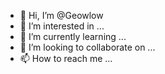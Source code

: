 - 👋 Hi, I’m @Geowlow
- 👀 I’m interested in ...
- 🌱 I’m currently learning ...
- 💞️ I’m looking to collaborate on ...
- 📫 How to reach me ...

<!---
Geowlow/Geowlow is a ✨ special ✨ repository because its `README.md` (this file) appears on your GitHub profile.
You can click the Preview link to take a look at your changes.
--->
